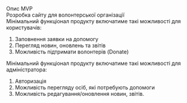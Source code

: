 Опис MVP      
Розробка сайту для волонтерської організації      
Мінімальний функціонал продукту включатиме такі можливості для користувачів:
  1.	Заповнення заявки на допомогу
  2.	Перегляд новин, оновлень та  звітів 
  3.	Можливість підтримати волонтерів (Donate)

Мінімальний функціонал продукту включатиме такі можливості для адміністратора:
1.	Авторизація
2.	Можливість перегляду осіб, які потребують допомоги 
3.	Можливість редагування/оновлення новин, звітів.




